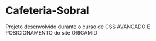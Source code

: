 # Cafeteria-Sobral
Projeto desenvolvido durante o curso de CSS AVANÇADO E POSICIONAMENTO do site ORIGAMID
